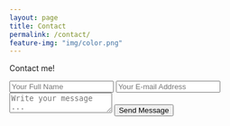 ```yaml
---
layout: page
title: Contact
permalink: /contact/
feature-img: "img/color.png"
---
```


Contact me!

<form action="https://getsimpleform.com/messages?form_api_token=fb2aeb7440d3d42f4155f02b57e879e5" method="post">
  <!-- the redirect_to is optional, the form will redirect to the referrer on submission -->
  <input type='hidden' name='redirect_to' value='http://github.com/docbronovan/thank-you/' />
  <input type='text' name='name' placeholder='Your Full Name' />
  <input type='email' name='email' placeholder='Your E-mail Address' />
  <textarea name='message' placeholder='Write your message ...'></textarea>
  <input type='submit' value='Send Message' />
</form>